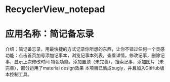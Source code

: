# RecyclerView_notepad
# 应用名称：简记备忘录

介绍：简记备忘录，用最快捷的方式记录你所想的东西，让你不错过任何一个灵感
功能：点击首页加号添加记事本，浏览记事本列表，查看详情，修改记事，删除记事，显示上次修改时间
特色功能，添加置顶（未完善），搜索记事，添加图片（未完善），部分运用了material design效果
本项目已集成bugly，并且加入GitHub版本控制工具。
